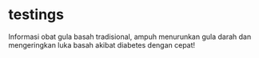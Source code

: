 # testings
Informasi obat gula basah tradisional, ampuh menurunkan gula darah dan mengeringkan luka basah akibat diabetes dengan cepat!
